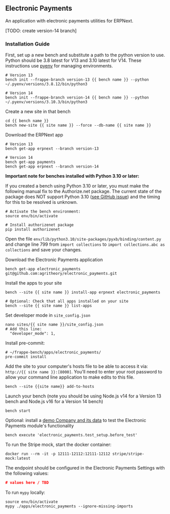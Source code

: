 ## Electronic Payments

An application with electronic payments utilities for ERPNext.

[TODO: create version-14 branch]

### Installation Guide

First, set up a new bench and substitute a path to the python version to use. Python should be 3.8 latest for V13 and 3.10 latest for V14. These instructions use [pyenv](https://github.com/pyenv/pyenv) for managing environments.
```shell
# Version 13
bench init --frappe-branch version-13 {{ bench name }} --python ~/.pyenv/versions/3.8.12/bin/python3

# Version 14
bench init --frappe-branch version-14 {{ bench name }} --python ~/.pyenv/versions/3.10.3/bin/python3
```

Create a new site in that bench
```shell
cd {{ bench name }}
bench new-site {{ site name }} --force --db-name {{ site name }}
```

Download the ERPNext app
```shell
# Version 13
bench get-app erpnext --branch version-13

# Version 14
bench get-app payments
bench get-app erpnext --branch version-14
```
**Important note for benches installed with Python 3.10 or later:**

If you created a bench using Python 3.10 or later, you must make the following manual fix to the Authorize.net package. The current state of the package does NOT support Python 3.10 ([see GitHub issue](https://github.com/AuthorizeNet/sdk-python/issues/154)) and the timing for this to be resolved is unknown.
```
# Activate the bench environment:
source env/bin/activate

# Install authorizenet package
pip install authorizenet
```
Open the file `env/lib/python3.10/site-packages/pyxb/binding/content.py` and change line 799 from `import collections` to `import collections.abc as collections` and save your changes.

Download the Electronic Payments application
```shell
bench get-app electronic_payments git@github.com:agritheory/electronic_payments.git 
```

Install the apps to your site
```shell
bench --site {{ site name }} install-app erpnext electronic_payments

# Optional: Check that all apps installed on your site
bench --site {{ site name }} list-apps
```

Set developer mode in `site_config.json`
```shell
nano sites/{{ site name }}/site_config.json
# Add this line:
  "developer_mode": 1,

```
Install pre-commit:
```
# ~/frappe-bench/apps/electronic_payments/
pre-commit install
```

Add the site to your computer's hosts file to be able to access it via: `http://{{ site name }}:[8000]`. You'll need to enter your root password to allow your command line application to make edits to this file.
```shell
bench --site {{site name}} add-to-hosts
```

Launch your bench (note you should be using Node.js v14 for a Version 13 bench and Node.js v16 for a Version 14 bench)
```shell
bench start
```

Optional: install a [demo Company and its data](./exampledata.md) to test the Electronic Payments module's functionality
```shell
bench execute 'electronic_payments.test_setup.before_test'
```

To run the Stripe mock, start the docker container:
```shell
docker run --rm -it -p 12111-12112:12111-12112 stripe/stripe-mock:latest
```
The endpoint should be configured in the Electronic Payments Settings with the following values:
```json
# values here / TBD

```

To run `mypy` locally:
```shell
source env/bin/activate
mypy ./apps/electronic_payments --ignore-missing-imports
```